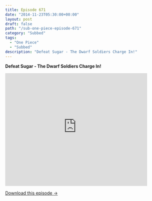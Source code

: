 ```yaml
---
title: Episode 671
date: "2014-11-23T05:30:00+00:00"
layout: post
draft: false
path: "/sub-one-piece-episode-671"
category: "Subbed"
tags:
  - "One Piece"
  - "Subbed"
description: "Defeat Sugar - The Dwarf Soldiers Charge In!"
---
```


**Defeat Sugar - The Dwarf Soldiers Charge In!**

<iframe width="640" height="360" src="https://www.rapidvideo.com/e/G6FRPGA68J" frameborder="0" marginwidth=0 marginheight=0 scrolling=no allowfullscreen style="max-width:90%;"></iframe>

<a href="http://ouo.io/qs/eCodkFEQ?s=https://www.rapidvideo.com/d/G6FRPGA68J" class="styled_a">Download this episode →</a>

